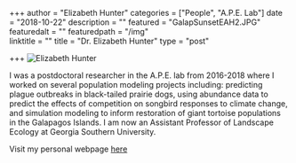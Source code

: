 +++
author = "Elizabeth Hunter"
categories = ["People", "A.P.E. Lab"]
date = "2018-10-22"
description = ""
featured = "GalapSunsetEAH2.JPG"
featuredalt = ""
featuredpath = "/img"  
linktitle = ""
title = "Dr. Elizabeth Hunter"
type = "post"

+++
![Elizabeth Hunter](/img/EAHwithrabbit2.jpg)

I was a postdoctoral researcher in the A.P.E. lab from 2016-2018 where I worked on several population modeling projects including: predicting plague outbreaks in black-tailed prairie dogs, using abundance data to predict the effects of competition on songbird responses to climate change, and simulation modeling to inform restoration of giant tortoise populations in the Galapagos Islands. I am now an Assistant Professor of Landscape Ecology at Georgia Southern University.

Visit my personal webpage [here](http://elizabethhunter.weebly.com/)
